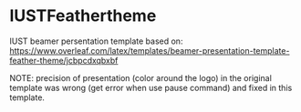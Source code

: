 # IUSTFeathertheme
IUST beamer persentation template
based on:
https://www.overleaf.com/latex/templates/beamer-presentation-template-feather-theme/jcbpcdxqbxbf

NOTE: precision of presentation (color around the logo) in the original template was wrong (get error when use pause command) and fixed in this template.
